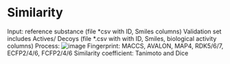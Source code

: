# Similarity
Input: 
reference substance (file *csv with ID, Smiles columns)
Validation set includes Actives/ Decoys (file *.csv with  with ID, Smiles, biological activity columns)
Process:
![image](https://github.com/XuanTruc810/Similarity/assets/86187745/413c18c5-1db2-424e-92bf-25966eefead2)
Fingerprint: MACCS, AVALON, MAP4, RDK5/6/7,  ECFP2/4/6, FCFP2/4/6
Similarity coefficient: Tanimoto and Dice
